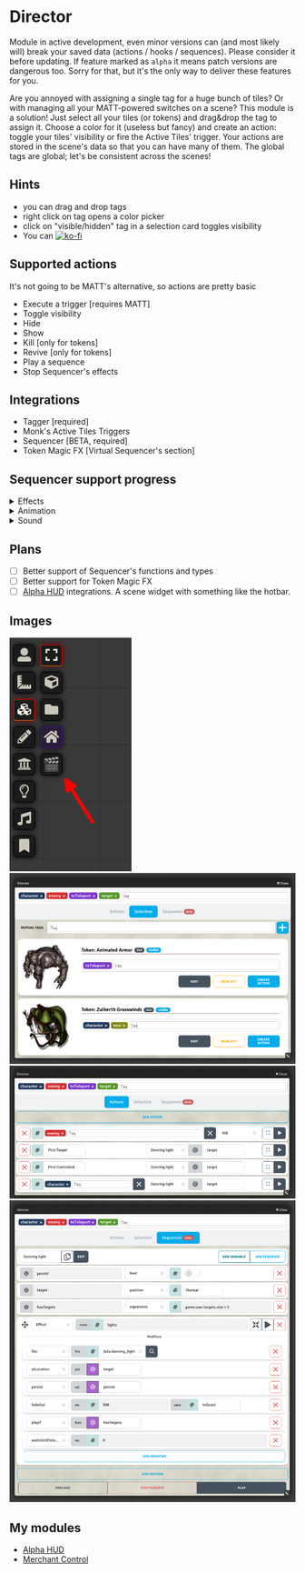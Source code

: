 # Director

Module in active development, even minor versions can (and most likely will) break your saved data (actions / hooks / sequences). Please consider it before updating. If feature marked as `alpha` it means patch versions are dangerous too. Sorry for that, but it's the only way to deliver these features for you.

Are you annoyed with assigning a single tag for a huge bunch of tiles? Or with managing all your MATT-powered switches on a scene? This module is a solution!
Just select all your tiles (or tokens) and drag&drop the tag to assign it. Choose a color for it (useless but fancy) and create an action: toggle your tiles' visibility or fire the Active Tiles' trigger. 
Your actions are stored in the scene's data so that you can have many of them. The global tags are global; let's be consistent across the scenes!

## Hints
- you can drag and drop tags
- right click on tag opens a color picker
- click on "visible/hidden" tag in a selection card toggles visibility
- You can [![ko-fi](https://ko-fi.com/img/githubbutton_sm.svg)](https://ko-fi.com/averrin)

## Supported actions
It's not going to be MATT's alternative, so actions are pretty basic
- Execute a trigger [requires MATT]
- Toggle visibility
- Hide
- Show
- Kill [only for tokens]
- Revive [only for tokens]
- Play a sequence
- Stop Sequencer's effects

## Integrations
* Tagger [required]
* Monk's Active Tiles Triggers
* Sequencer [BETA, required]
* Token Magic FX [Virtual Sequencer's section]

## Sequencer support progress
<details>
  <summary>Effects</summary>

### Generic Methods
- [x] Wait Until Finished
- [x] Async
- [x] Repeats
- [x] Play if
- [x] Delay
- [x] Fade In
- [x] Fade Out
- [x] Duration
- [x] Opacity
- [x] Start Time
- [x] Start Time Percentage
- [x] End Time
- [x] End Time Percentage
- [x] Time Range
- [x] Locally
- [ ] For Users
### Effect Methods
- [ ] Base folder
- [x] File
- [x] From
- [x] At location
- [x] Attach To
- [x] Rotate Towards
- [x] Stretch To
- [x] Move Towards
- [x] Move Speed
- [x] Snap to Grid
- [x] Offset
- [x] Sprite Offset
- [x] Zero Sprite Rotation
- [x] Persist
- [x] No Loop
- [x] Extra End Duration
- [x] Origin
- [x] Name
- [x] Private
- [x] Missed
- [ ] Add override
- [ ] Set mustache
- [x] Size (partially)
- [x] Scale
- [x] Scale In
- [x] Scale Out
- [x] Scale To Object
- [x] Anchor (partially)
- [x] Sprite Anchor (partially)
- [x] Center
- [x] Mirror
- [x] Randomize mirror
- [x] Rotate
- [x] Rotate In
- [x] Rotate Out
- [x] Random rotation
- [x] Playback rate
- [x] Below tokens
- [x] Below tiles
- [x] Above lighting
- [x] Z-Index
- [ ] Animate Property
- [ ] Loop Property
- [ ] Filter
- [x] Tint (without picker)
- [x] Screen Space
- [x] Screen Space Above UI
- [x] Screen Space Position
- [x] Screen Space Anchor
- [ ] Screen Space Scale
- [x] Text (fill + fontSize)
- [x] XRay
- [x] Mask
</details>

<details>
  <summary>Animation</summary>

### Generic Methods
- [x] Wait Until Finished
- [x] Async
- [x] Repeats
- [x] Play if
- [x] Delay
- [x] Opacity
- [x] Fade In
- [x] Fade Out
- [x] Duration
- [x] Volume
- [x] Fade In Audio
- [x] Audio Out Audio
### Animation Methods
- [x] On
- [x] Move Towards
- [x] Move Speed
- [x] Rotate Towards
- [x] Teleport To
- [x] Offset
- [x] Closest Square
- [x] Snap to Grid
- [x] Rotate
- [x] Rotate In
- [x] Rotate Out
- [x] Tint
- [x] Hide
- [x] Show
</details>

<details>
  <summary>Sound</summary>

### Generic Methods
- [x] Wait Until Finished
- [x] Async
- [x] Repeats
- [x] Play if
- [x] Delay
- [x] Duration
- [x] Volume
- [x] Fade In Audio
- [x] Audio Out Audio
- [x] Start Time
- [x] Start Time Percentage
- [x] End Time
- [x] End Time Percentage
- [x] Time Range
- [x] Locally
- [ ] For Users
### Sound methods
- [ ] Base folder
- [x] File
- [ ] Add override
- [ ] Set mustache
</details>

## Plans
- [ ] Better support of Sequencer's functions and types
- [ ] Better support for Token Magic FX
- [ ] [Alpha HUD](https://github.com/averrin/alpha-hud) integrations. A scene widget with something like the hotbar.

## Images
![toolbar](/assets/toolbar.png)
![selection](/assets/selection.png)
![actions](/assets/actions.png)
![sequencer](/assets/sequencer.png)

## My modules
- [Alpha HUD](https://github.com/averrin/alpha-hud)
- [Merchant Control](https://github.com/averrin/merchant-control)
